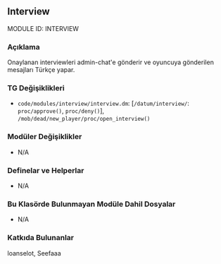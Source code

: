 ## Interview

MODULE ID: INTERVIEW

### Açıklama

Onaylanan interviewleri admin-chat'e gönderir ve oyuncuya gönderilen mesajları Türkçe yapar.

### TG Değişiklikleri

- `code/modules/interview/interview.dm`: [`/datum/interview/`: `proc/approve()`, `proc/deny()`], `/mob/dead/new_player/proc/open_interview()`

### Modüler Değişiklikler

- N/A

### Definelar ve Helperlar

- N/A

### Bu Klasörde Bulunmayan Modüle Dahil Dosyalar

- N/A

### Katkıda Bulunanlar

loanselot, Seefaaa
